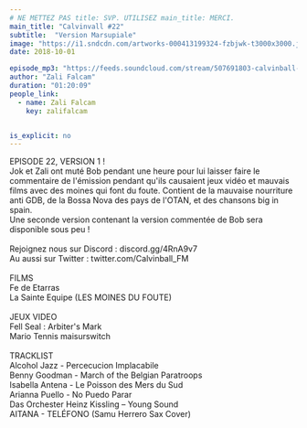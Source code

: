 ```yaml
---
# NE METTEZ PAS title: SVP. UTILISEZ main_title: MERCI.
main_title: "Calvinvall #22"
subtitle:  "Version Marsupiale"
image: "https://i1.sndcdn.com/artworks-000413199324-fzbjwk-t3000x3000.jpg"
date: 2018-10-01

episode_mp3: "https://feeds.soundcloud.com/stream/507691803-calvinball-radio-22-part-one-version-marsupiale.mp3"
author: "Zali Falcam"
duration: "01:20:09"
people_link: 
  - name: Zali Falcam
    key: zalifalcam


is_explicit: no
---
```


<PodcastHeader/>

<!-- ECRIRE LA DESCRIPTION DE L'EPISODE SOUS CETTE LIGNE -->
EPISODE 22, VERSION 1 !<br>Jok et Zali ont muté Bob pendant une heure pour lui laisser faire le commentaire de l'émission pendant qu'ils causaient jeux vidéo et mauvais films avec des moines qui font du foute. Contient de la mauvaise nourriture anti GDB, de la Bossa Nova des pays de l'OTAN, et des chansons big in spain.<br>Une seconde version contenant la version commentée de Bob sera disponible sous peu !<br><br>Rejoignez nous sur Discord : discord.gg/4RnA9v7<br>Au aussi sur Twitter : twitter.com/Calvinball_FM<br><br>FILMS <br>Fe de Etarras<br>La Sainte Equipe (LES MOINES DU FOUTE)<br><br>JEUX VIDEO <br>Fell Seal : Arbiter's Mark<br>Mario Tennis maisurswitch<br><br>TRACKLIST<br>Alcohol Jazz - Percecucion Implacabile<br>Benny Goodman - March of the Belgian Paratroops <br>Isabella Antena - Le Poisson des Mers du Sud<br>Arianna Puello - No Puedo Parar<br>Das Orchester Heinz Kissling ‎– Young Sound<br>AITANA - TELÉFONO (Samu Herrero Sax Cover)


